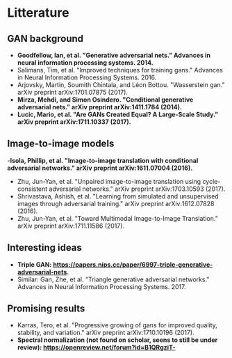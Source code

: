 # Litterature

## GAN background
- **Goodfellow, Ian, et al. "Generative adversarial nets." Advances in neural information processing systems. 2014.**
- Salimans, Tim, et al. "Improved techniques for training gans." Advances in Neural Information Processing Systems. 2016.
- Arjovsky, Martin, Soumith Chintala, and Léon Bottou. "Wasserstein gan." arXiv preprint arXiv:1701.07875 (2017).
- **Mirza, Mehdi, and Simon Osindero. "Conditional generative adversarial nets." arXiv preprint arXiv:1411.1784 (2014).**
- **Lucic, Mario, et al. "Are GANs Created Equal? A Large-Scale Study." arXiv preprint arXiv:1711.10337 (2017).**

## Image-to-image models
 -**Isola, Phillip, et al. "Image-to-image translation with conditional adversarial networks." arXiv preprint arXiv:1611.07004 (2016).**
 - Zhu, Jun-Yan, et al. "Unpaired image-to-image translation using cycle-consistent adversarial networks." arXiv preprint arXiv:1703.10593 (2017).
 - Shrivastava, Ashish, et al. "Learning from simulated and unsupervised images through adversarial training." arXiv preprint arXiv:1612.07828 (2016).
 - Zhu, Jun-Yan, et al. "Toward Multimodal Image-to-Image Translation." arXiv preprint arXiv:1711.11586 (2017).

## Interesting ideas
- **Triple GAN: https://papers.nips.cc/paper/6997-triple-generative-adversarial-nets.**
- Similar: Gan, Zhe, et al. "Triangle generative adversarial networks." Advances in Neural Information Processing Systems. 2017.

## Promising results
- Karras, Tero, et al. "Progressive growing of gans for improved quality, stability, and variation." arXiv preprint arXiv:1710.10196 (2017).
- **Spectral normalization (not found on scholar, seens to still be under review): https://openreview.net/forum?id=B1QRgziT-**


